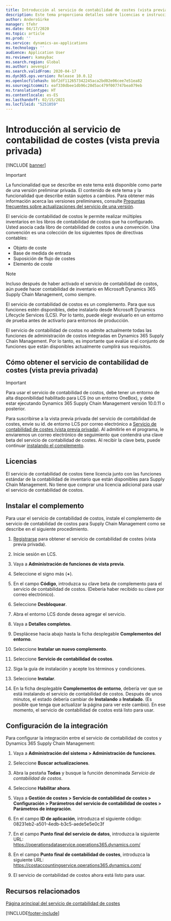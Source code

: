 ```yaml
---
title: Introducción al servicio de contabilidad de costes (vista previa privada)
description: Este tema proporciona detalles sobre licencias e instrucciones de instalación para el servicio de contabilidad de costes.
author: AndersGirke
manager: tfehr
ms.date: 04/17/2020
ms.topic: article
ms.prod: ''
ms.service: dynamics-ax-applications
ms.technology: ''
audience: Application User
ms.reviewer: kamaybac
ms.search.region: Global
ms.author: aevengir
ms.search.validFrom: 2020-04-17
ms.dyn365.ops.version: Release 10.0.12
ms.openlocfilehash: bbf2df112657342245aca2bd02e06cee7e51ea82
ms.sourcegitcommit: eaf330dbee1db96c20d5ac479f007747bea079eb
ms.translationtype: HT
ms.contentlocale: es-ES
ms.lasthandoff: 02/15/2021
ms.locfileid: "5251059"
---
```

# <a name="get-started-with-the-cost-accounting-service-private-preview"></a>Introducción al servicio de contabilidad de costes (vista previa privada)

[!INCLUDE [banner](../includes/banner.md)]

> [!IMPORTANT]
> La funcionalidad que se describe en este tema está disponible como parte de una versión preliminar privada. El contenido de este tema y la funcionalidad que describe están sujetos a cambios. Para obtener más información acerca las versiones preliminares, consulte [Preguntas frecuentes sobre actualizaciones del servicio de una versión](../../fin-ops-core/fin-ops/get-started/one-version.md).

El servicio de contabilidad de costos le permite realizar múltiples inventarios en los libros de contabilidad de costos que ha configurado. Usted asocia cada libro de contabilidad de costos a una *convención*. Una convención es una colección de los siguientes tipos de directivas contables:

- Objeto de coste
- Base de medida de entrada
- Suposición de flujo de costes
- Elemento de coste

> [!NOTE]
> Incluso después de haber activado el servicio de contabilidad de costos, aún puede hacer contabilidad de inventario en Microsoft Dynamics 365 Supply Chain Management, como siempre.

El servicio de contabilidad de costos es un complemento. Para que sus funciones estén disponibles, debe instalarlo desde Microsoft Dynamics Lifecycle Services (LCS). Por lo tanto, puede elegir evaluarlo en un entorno de prueba antes de activarlo para entornos de producción.

El servicio de contabilidad de costos no admite actualmente todas las funciones de administración de costos integradas en Dynamics 365 Supply Chain Management. Por lo tanto, es importante que evalúe si el conjunto de funciones que están disponibles actualmente cumplirá sus requisitos.

## <a name="how-to-get-the-cost-accounting-service-private-preview"></a><a name="sign-up"></a>Cómo obtener el servicio de contabilidad de costes (vista previa privada)

> [!IMPORTANT]
> Para usar el servicio de contabilidad de costos, debe tener un entorno de alta disponibilidad habilitado para LCS (no un entorno OneBox), y debe estar ejecutando Dynamics 365 Supply Chain Management versión 10.0.11 o posterior.

Para suscribirse a la vista previa privada del servicio de contabilidad de costes, envíe su id. de entorno LCS por correo electrónico a [Servicio de contabilidad de costes (vista previa privada)](mailto:aevengir@microsoft.com?subject=Cost%20accounting%20service%20%28private%20preview%29). Al admitirle en el programa, le enviaremos un correo electrónico de seguimiento que contendrá una clave beta del servicio de contabilidad de costes. Al recibir la clave beta, puede continuar [instalando el complemento](#install).

## <a name="licensing"></a>Licencias

El servicio de contabilidad de costos tiene licencia junto con las funciones estándar de la contabilidad de inventario que están disponibles para Supply Chain Management. No tiene que comprar una licencia adicional para usar el servicio de contabilidad de costos.

## <a name="install-the-add-in"></a><a name="install"></a>Instalar el complemento

Para usar el servicio de contabilidad de costos, instale el complemento de servicio de contabilidad de costos para Supply Chain Management como se describe en el siguiente procedimiento.

1. [Registrarse](#sign-up) para obtener el servicio de contabilidad de costes (vista previa privada).

1. Inicie sesión en LCS.

1. Vaya a **Administración de funciones de vista previa**.

1. Seleccione el signo más (**+**).

1. En el campo **Código**, introduzca su clave beta de complemento para el servicio de contabilidad de costos. (Debería haber recibido su clave por correo electrónico).

1. Seleccione **Desbloquear**.

1. Abra el entorno LCS donde desea agregar el servicio.

1. Vaya a **Detalles completos**.

1. Desplácese hacia abajo hasta la ficha desplegable **Complementos del entorno**.

1. Seleccione **Instalar un nuevo complemento**.

1. Seleccione **Servicio de contabilidad de costos**.

1. Siga la guía de instalación y acepte los términos y condiciones.

1. Seleccione **Instalar**.

1. En la ficha desplegable **Complementos de entorno**, debería ver que se está instalando el servicio de contabilidad de costos. Después de unos minutos, el estado debería cambiar de **Instalando** a **Instalado**. (Es posible que tenga que actualizar la página para ver este cambio). En ese momento, el servicio de contabilidad de costos está listo para usar.

## <a name="set-up-the-integration"></a>Configuración de la integración

Para configurar la integración entre el servicio de contabilidad de costos y Dynamics 365 Supply Chain Management:

1. Vaya a **Administración del sistema > Administración de funciones**.

1. Seleccione **Buscar actualizaciones**.

1. Abra la pestaña **Todas** y busque la función denominada *Servicio de contabilidad de costos*.

1. Seleccione **Habilitar ahora**.

1. Vaya a **Gestión de costes > Servicio de contabilidad de costes > Configuración > Parámetros del servicio de contabilidad de costes > Parámetros de integración**.

1. En el campo **ID de aplicación**, introduzca el siguiente código:<br> 08231eb2-a501-4edb-b3c5-aede5e5e0c3f

1. En el campo **Punto final del servicio de datos**, introduzca la siguiente URL:<br>https://operationsdataservice.operations365.dynamics.com/

1. En el campo **Punto final de contabilidad de costes**, introduzca la siguiente URL:<br>https://costaccountingservice.operations365.dynamics.com/

1. El servicio de contabilidad de costos ahora está listo para usar.

## <a name="related-resources"></a>Recursos relacionados

[Página principal del servicio de contabilidad de costes](cost-accounting-service-home.md)


[!INCLUDE[footer-include](../../includes/footer-banner.md)]